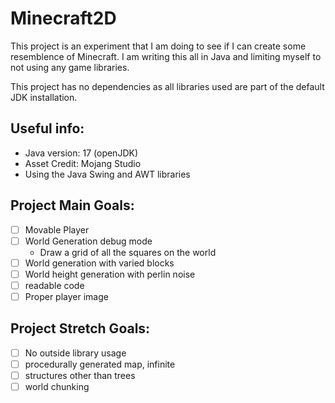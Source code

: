 # Minecraft2D
This project is an experiment that I am doing to see if I can create some resemblence of Minecraft. I am writing this all in Java and limiting myself to not using any game libraries.

This project has no dependencies as all libraries used are part of the default JDK installation.

## Useful info:
- Java version: 17 (openJDK)
- Asset Credit: Mojang Studio
- Using the Java Swing and AWT libraries

## Project Main Goals:
- [ ] Movable Player
- [ ] World Generation debug mode
  - Draw a grid of all the squares on the world
- [ ] World generation with varied blocks
- [ ] World height generation with perlin noise
- [ ] readable code
- [ ] Proper player image

## Project Stretch Goals:
- [ ] No outside library usage
- [ ] procedurally generated map, infinite
- [ ] structures other than trees
- [ ] world chunking
